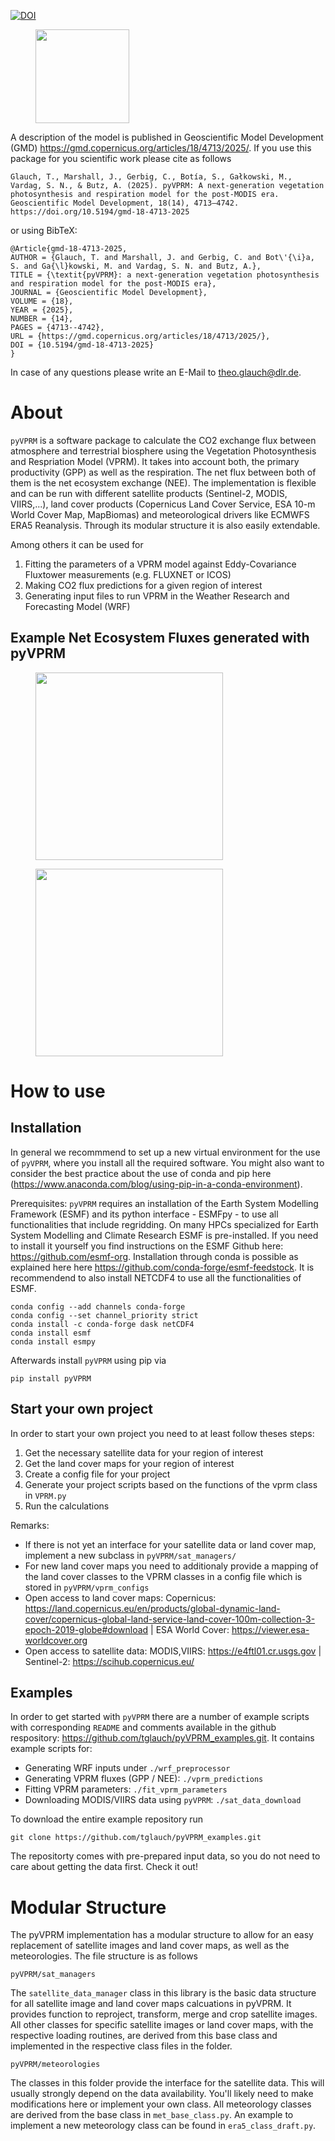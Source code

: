 [![DOI](https://zenodo.org/badge/626435494.svg)](https://doi.org/10.5281/zenodo.14216613)

<figure>
<img src="https://github.com/tglauch/pyVPRM/assets/29706254/ba2565e6-1434-4a95-8086-936462f8d05d", height=150pt>
</figure> 
  
A description of the model is published in Geoscientific Model Development (GMD) https://gmd.copernicus.org/articles/18/4713/2025/. If you use this package for you scientific work please cite as follows

```
Glauch, T., Marshall, J., Gerbig, C., Botía, S., Gałkowski, M., Vardag, S. N., & Butz, A. (2025). pyVPRM: A next-generation vegetation photosynthesis and respiration model for the post-MODIS era. Geoscientific Model Development, 18(14), 4713–4742. https://doi.org/10.5194/gmd-18-4713-2025
```

or using BibTeX:
```
@Article{gmd-18-4713-2025,
AUTHOR = {Glauch, T. and Marshall, J. and Gerbig, C. and Bot\'{\i}a, S. and Ga{\l}kowski, M. and Vardag, S. N. and Butz, A.},
TITLE = {\textit{pyVPRM}: a next-generation vegetation photosynthesis and respiration model for the post-MODIS era},
JOURNAL = {Geoscientific Model Development},
VOLUME = {18},
YEAR = {2025},
NUMBER = {14},
PAGES = {4713--4742},
URL = {https://gmd.copernicus.org/articles/18/4713/2025/},
DOI = {10.5194/gmd-18-4713-2025}
}
```

In case of any questions please write an E-Mail to theo.glauch@dlr.de.

# About


`pyVPRM` is a software package to calculate the CO2 exchange flux between atmosphere and terrestrial biosphere using the Vegetation Photosynthesis and Respriation Model (VPRM). It takes into account both, the primary productivity (GPP) as well as the respiration. The net flux between both of them is the net ecosystem exchange (NEE). The implementation is flexible and can be run with different satellite products (Sentinel-2, MODIS, VIIRS,...), land cover products (Copernicus Land Cover Service, ESA 10-m World Cover Map, MapBiomas) and meteorological drivers like ECMWFS ERA5 Reanalysis. Through its modular structure it is also easily extendable.  

Among others it can be used for 

1. Fitting the parameters of a VPRM model against Eddy-Covariance Fluxtower measurements (e.g. FLUXNET or ICOS)
2. Making CO2 flux predictions for a given region of interest
3. Generating input files to run VPRM in the Weather Research and Forecasting Model (WRF)

## Example Net Ecosystem Fluxes generated with pyVPRM

<figure>
<img src="https://github.com/user-attachments/assets/c099ef1f-6c5a-445c-bc6e-f6697c47b641", height=300pt>
</figure> 

<figure>
<img src="https://github.com/user-attachments/assets/26913805-f188-477a-9a85-08911a165b1e", height=300pt>
</figure> 


# How to use

## Installation

In general we recommmend to set up a new virtual environment for the use of ```pyVPRM```, where you install all the required software. You might also want to consider the best practice about the use of conda and pip here (https://www.anaconda.com/blog/using-pip-in-a-conda-environment).

Prerequisites: ```pyVPRM``` requires an installation of the Earth System Modelling Framework (ESMF) and its python interface - ESMFpy - to use all functionalities that include regridding. On many HPCs specialized for Earth System Modelling and Climate Research ESMF is pre-installed. If you need to install it yourself you find instructions on the ESMF Github here: https://github.com/esmf-org. Installation through conda is possible as explained here here https://github.com/conda-forge/esmf-feedstock. It is recommendend to also install NETCDF4 to use all the functionalities of ESMF.

```
conda config --add channels conda-forge
conda config --set channel_priority strict
conda install -c conda-forge dask netCDF4
conda install esmf
conda install esmpy
```

Afterwards install ```pyVPRM``` using pip via

```
pip install pyVPRM
```

## Start your own project

In order to start your own project you need to at least follow theses steps: 

1. Get the necessary satellite data for your region of interest 
2. Get the land cover maps for your region of interest
3. Create a config file for your project
4. Generate your project scripts based on the functions of the vprm class in `VPRM.py`
5. Run the calculations

Remarks: 
- If there is not yet an interface for your satellite data or land cover map, implement a new subclass in `pyVPRM/sat_managers/`
- For new land cover maps you need to additionaly provide a mapping of the land cover classes to the VPRM classes in a config file which is stored in  `pyVPRM/vprm_configs`
- Open access to land cover maps: Copernicus: https://land.copernicus.eu/en/products/global-dynamic-land-cover/copernicus-global-land-service-land-cover-100m-collection-3-epoch-2019-globe#download | ESA World Cover: https://viewer.esa-worldcover.org
- Open access to satellite data: MODIS,VIIRS: https://e4ftl01.cr.usgs.gov | Sentinel-2: https://scihub.copernicus.eu/

## Examples

In order to get started with ```pyVPRM``` there are a number of example scripts with corresponding `README` and comments available in the github respository: https://github.com/tglauch/pyVPRM_examples.git. It contains example scripts for:

- Generating WRF inputs under ``./wrf_preprocessor``
- Generating VPRM fluxes (GPP / NEE): ``./vprm_predictions``
- Fitting VPRM parameters: ``./fit_vprm_parameters``
- Downloading MODIS/VIIRS data using ``pyVPRM``: ``./sat_data_download``

To download the entire example repository run
```
git clone https://github.com/tglauch/pyVPRM_examples.git
```

The repositorty comes with pre-prepared input data, so you do not need to care about getting the data first. Check it out!

# Modular Structure

The pyVPRM implementation has a modular structure to allow for an easy replacement of satellite images and land cover maps, as well as the meteorologies. The file structure is as follows


```pyVPRM/sat_managers```

The ```satellite_data_manager``` class in this library is the basic data structure for all satellite image and land cover maps calcuations in pyVPRM. It provides function to reproject, transform, merge and crop satellite images. All other classes for specific satellite images or land cover maps, with the respective loading routines, are derived from this base class and implemented in the respective class files in the folder. 


```pyVPRM/meteorologies```

The classes in this folder provide the interface for the satellite data. This will usually strongly depend on the data availability. You'll likely need to make modifications here or implement your own class. All meteorology classes are derived from the base class in ```met_base_class.py```. An example to implement a new meteorology class can be found in ```era5_class_draft.py```.
